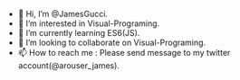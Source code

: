 - 👋 Hi, I’m @JamesGucci.
- 👀 I’m interested in Visual-Programing.
- 🌱 I’m currently learning ES6(JS).
- 💞️ I’m looking to collaborate on Visual-Programing.
- 📫 How to reach me : Please send message to my twitter account(@arouser_james).


<!---
JamesGucci/JamesGucci is a ✨ special ✨ repository because its `README.md` (this file) appears on your GitHub profile.
You can click the Preview link to take a look at your changes.
--->

